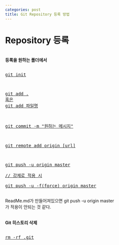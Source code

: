 ```yaml
---
categories: post
title: Git Repository 등록 방법
---
```

<script src="https://cdn.rawgit.com/google/code-prettify/master/loader/run_prettify.js"></script>

<h1>Repository 등록</h1>
<br>
<strong>등록을 원하는 폴더에서</strong>
<pre class="prettyprint"><a href="Volia">
git init
<br></a></pre>

<pre class="prettyprint"><a href="Volia">
git add .
혹은
git add 파일명
<br></a></pre>

<pre class="prettyprint"><a href="Volia">
git commit -m "원하는 메시지"
<br></a></pre>

<pre class="prettyprint"><a href="Volia">
git remote add origin [url]
<br></a></pre>

<pre class="prettyprint"><a href="Volia">
git push -u origin master

// 강제로 적용 시

git push -u -f(force) origin master
<br></a></pre>

ReadMe.md가 만들어져있으면 git push -u origin master
<br>가 적용이 안되는 것 같다.

<br><strong>Git 히스토리 삭제 </strong>
<br>
<pre class="prettyprint"><a href="Volia">
rm -rf .git
<br></a></pre>
